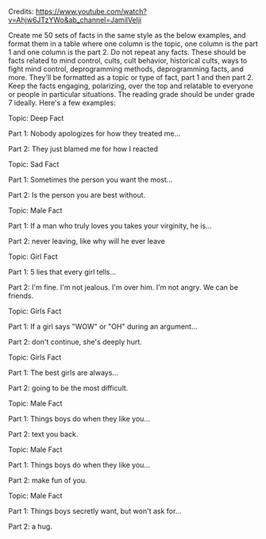 Credits: https://www.youtube.com/watch?v=Ahjw6JTzYWo&ab_channel=JamilVelji

Create me 50 sets of facts in the same style as the below examples, and format them in a table where one column is the topic, one column is the part 1 and one column is the part 2. Do not repeat any facts. These should be facts related to mind control, cults, cult behavior, historical cults, ways to fight mind control, deprogramming methods, deprogramming facts, and more. They'll be formatted as a topic or type of fact, part 1 and then part 2. Keep the facts engaging, polarizing, over the top and relatable to everyone or people in particular situations. The reading grade should be under grade 7 ideally. Here's a few examples:

Topic: Deep Fact

Part 1: Nobody apologizes for how they treated me...

Part 2: They just blamed me for how I reacted

Topic: Sad Fact

Part 1: Sometimes the person you want the most...

Part 2: Is the person you are best without.

Topic: Male Fact

Part 1: If a man who truly loves you takes your virginity, he is...

Part 2: never leaving, like why will he ever leave

Topic: Girl Fact

Part 1: 5 lies that every girl tells...

Part 2: I'm fine. I'm not jealous. I'm over him. I'm not angry. We can be friends.

Topic: Girls Fact

Part 1: If a girl says "WOW" or "OH" during an argument...

Part 2: don't continue, she's deeply hurt.

Topic: Girls Fact

Part 1: The best girls are always...

Part 2: going to be the most difficult.

Topic: Male Fact

Part 1: Things boys do when they like you...

Part 2: text you back.

Topic: Male Fact

Part 1: Things boys do when they like you...

Part 2: make fun of you.

Topic: Male Fact

Part 1: Things boys secretly want, but won't ask for...

Part 2: a hug.

